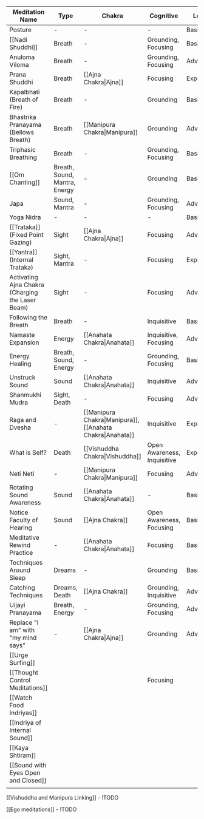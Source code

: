 
| Meditation Name                                  | Type                          | Chakra                                                     | Cognitive                   | Level    | Diagnosis                   |
| ------------------------------------------------ | ----------------------------- | ---------------------------------------------------------- | --------------------------- | -------- | --------------------------- |
| Posture                                          | -                             | -                                                          | -                           | Basic    | -                           |
| [[Nadi Shuddhi]]                                 | Breath                        | -                                                          | Grounding, Focusing         | Basic    | [[Anxiety]] [[Depression]]  |
| Anuloma Viloma                                   | Breath                        | -                                                          | Grounding, Focusing         | Advanced | -                           |
| Prana Shuddhi                                    | Breath                        | [[Ajna Chakra\|Ajna]]                                      | Focusing                    | Expert   | -                           |
| Kapalbhati (Breath of Fire)                      | Breath                        | -                                                          | Grounding                   | Basic    | [[Anxiety]]                 |
| Bhastrika Pranayama (Bellows Breath)             | Breath                        | [[Manipura Chakra\|Manipura]]                              | Grounding                   | Advanced | [[Depression]]              |
| Triphasic Breathing                              | Breath                        | -                                                          | Grounding, Focusing         | Basic    | [[Depression]]              |
| [[Om Chanting]]                                  | Breath, Sound, Mantra, Energy | -                                                          | Grounding                   | Basic    | [[Anxiety]], [[Depression]] |
| Japa                                             | Sound, Mantra                 | -                                                          | Grounding, Focusing         | Advanced | -                           |
| Yoga Nidra                                       | -                             | -                                                          | -                           | Basic    | -                           |
| [[Trataka]] (Fixed Point Gazing)                 | Sight                         | [[Ajna Chakra\|Ajna]]                                      | Focusing                    | Advanced | -                           |
| [[Yantra]] (Internal Trataka)                    | Sight, Mantra                 | -                                                          | Focusing                    | Expert   | -                           |
| Activating Ajna Chakra (Charging the Laser Beam) | Sight                         | -                                                          | Focusing                    | Advanced | -                           |
| Following the Breath                             | Breath                        | -                                                          | Inquisitive                 | Basic    | -                           |
| Namaste Expansion                                | Energy                        | [[Anahata Chakra\|Anahata]]                                | Inquisitive, Focusing       | Advanced | [[Depression]]              |
| Energy Healing                                   | Breath, Sound, Energy         | -                                                          | Grounding, Focusing         | Basic    | [[Depression]]              |
| Unstruck Sound                                   | Sound                         | [[Anahata Chakra\|Anahata]]                                | Inquisitive                 | Advanced | [[Depression]]              |
| Shanmukhi Mudra                                  | Sight, Death                  | -                                                          | Focusing                    | Advanced | [[Anxiety]]                 |
| Raga and Dvesha                                  | -                             | [[Manipura Chakra\|Manipura]], [[Anahata Chakra\|Anahata]] | Inquisitive                 | Expert   | -                           |
| What is Self?                                    | Death                         | [[Vishuddha Chakra\|Vishuddha]]                            | Open Awareness, Inquisitive | Expert   | -                           |
| Neti Neti                                        | -                             | [[Manipura Chakra\|Manipura]]                              | Focusing                    | Advanced | -                           |
| Rotating Sound Awareness                         | Sound                         | [[Anahata Chakra\|Anahata]]                                | -                           | Basic    | -                           |
| Notice Faculty of Hearing                        | Sound                         | [[Ajna Chakra]]                                            | Open Awareness, Focusing    | Basic    | -                           |
| Meditative Rewind Practice                       | -                             | [[Anahata Chakra\|Anahata]]                                | Focusing                    | Basic    | -                           |
| Techniques Around Sleep                          | Dreams                        | -                                                          | Grounding                   | Basic    | -                           |
| Catching Techniques                              | Dreams, Death                 | [[Ajna Chakra]]                                            | Grounding, Inquisitive      | Advanced | -                           |
| Uijayi Pranayama                                 | Breath, Energy                | -                                                          | Grounding, Focusing         | Advanced | -                           |
| Replace "I am" with "my mind says"               | -                             | [[Ajna Chakra\|Ajna]]                                      | Grounding                   | Advanced | [[Anxiety]], [[Depression]] |
| [[Urge Surfing]]                                 |                               |                                                            |                             |          | ADHD / Motivation           |
| [[Thought Control Meditations]]                  |                               |                                                            | Focusing                    |          | ADHD / Motivation           |
| [[Watch Food Indriyas]]                          |                               |                                                            |                             |          |                             |
| [[Indriya of Internal Sound]]                    |                               |                                                            |                             |          |                             |
| [[Kaya Shtiram]]                                 |                               |                                                            |                             |          |                             |
| [[Sound with Eyes Open and Closed]]              |                               |                                                            |                             |          |                             |
|                                                  |                               |                                                            |                             |          |                             |

[[Vishuddha and Manipura Linking]] - !TODO

[[Ego meditations]] - !TODO

